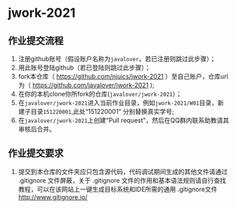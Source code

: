 # jwork-2021


## 作业提交流程

1. 注册github账号（假设账户名称为`javalover`。若已注册则跳过此步骤）；
2. 用此账号登陆github（若已登陆则跳过此步骤）；
3. fork本仓库（ https://github.com/njuics/jwork-2021 ）至自己账户，仓库url为（ https://github.com/javalover/jwork-2021 );
4. 在你的本机clone你所fork的仓库(`javalover/jwork-2021`）；
5. 在`javalover/jwork-2021`进入当前作业目录，例如`jwork-2021/W01`目录，新建子目录`151220001`,此处“151220001” 分别替换真实学号;
6. 在`javalover/jwork-2021`上创建“Pull request"，然后在QQ群内联系助教请其审核后合并。

## 作业提交要求

1. 提交到本仓库的文件夹应只包含源代码，代码调试期间生成的其他文件请通过 .gitignore 文件屏蔽，关于 .gitignore 文件的作用和基本语法规则请自行查找教程，可以在该网站上一键生成目标系统和IDE所需的通用 .gitignore文件 http://www.gitignore.io/